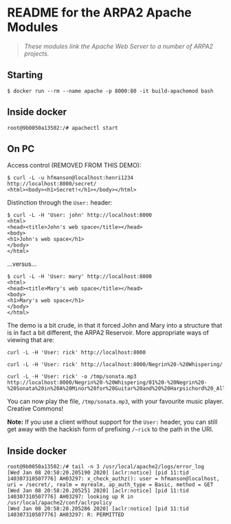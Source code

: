# README for the ARPA2 Apache Modules

> *These modules link the Apache Web Server to a number of ARPA2 projects.*

## Starting ##
```
$ docker run --rm --name apache -p 8000:80 -it build-apachemod bash
```
## Inside docker ##
```
root@9b0050a13502:/# apachectl start
```

## On PC ##

Access control (REMOVED FROM THIS DEMO):

```
$ curl -L -u hfmanson@localhost:henri1234 http://localhost:8000/secret/
<html><body><h1>Secret!</h1></body></html>
```

Distinction through the `User:` header:

```
$ curl -L -H 'User: john' http://localhost:8000
<html>
<head><title>John's web space</title></head>
<body>
<h1>John's web space</h1>
</body>
</html>
```

...versus...

```
$ curl -L -H 'User: mary' http://localhost:8000
<html>
<head><title>Mary's web space</title></head>
<body>
<h1>Mary's web space</h1>
</body>
</html>
```

The demo is a bit crude, in that it forced John and Mary into a structure
that is in fact a bit different, the ARPA2 Reservoir.  More appropriate ways
of viewing that are:

```
curl -L -H 'User: rick' http://localhost:8000

curl -L -H 'User: rick' http://localhost:8000/Negrin%20-%20Whispering/

curl -L -H 'User: rick' -o /tmp/sonata.mp3 http://localhost:8000/Negrin%20-%20Whispering/01%20-%20Negrin%20-%20Sonata%20in%20A%20Minor%20for%20Guitar%20and%20%20Harpsichord%20_Allegro_.mp3
```

You can now play the file, `/tmp/sonata.mp3`, with your favourite music player.  Creative Commons!

**Note:** If you use a client without support for the `User:` header,
you can still get away with the hackish form of prefixing `/~rick` to
the path in the URI.


## Inside docker ##
```
root@9b0050a13502:/# tail -n 3 /usr/local/apache2/logs/error_log 
[Wed Jan 08 20:58:20.205190 2020] [aclr:notice] [pid 11:tid 140307310507776] AH03297: x_check_authz(): user = hfmanson@localhost, uri = /secret/, realm = myrealm, ap_auth_type = Basic, method = GET
[Wed Jan 08 20:58:20.205251 2020] [aclr:notice] [pid 11:tid 140307310507776] AH03297: looking up R in /usr/local/apache2/conf/aclrpolicy
[Wed Jan 08 20:58:20.205286 2020] [aclr:notice] [pid 11:tid 140307310507776] AH03297: R: PERMITTED
```
